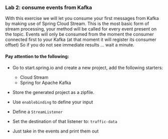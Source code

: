 ### Lab 2: consume events from Kafka
With this exercise we will let you consume your first messages from Kafka by making use of Spring Cloud Stream.
This is the most basic form of stream processing, your method will be called for every event present on the topic.
Events will only be consumed from the moment the consumer connected first to your Kafka (at that moment it will register its consumer offset)
So if you do not see immediate results ... wait a minute.

#### Pay attention to the following:
* Go to start.spring.io and create a new project, add the following starters:
    * Cloud Stream
    * Spring for Apache Kafka
* Store the generated project as a zipfile.

* Use `enablebinding` to define your input
* Define a `StreamListener`
* Set the destination of that listener to: `traffic-data`
* Just take in the events and print them out